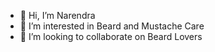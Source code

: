 - 👋 Hi, I’m Narendra
- 👀 I’m interested in Beard and Mustache Care
- 💞️ I’m looking to collaborate on Beard Lovers
<!---
naren2009/naren2009 is a ✨ special ✨ repository because its `README.md` (this file) appears on your GitHub profile.
You can click the Preview link to take a look at your changes.
--->

